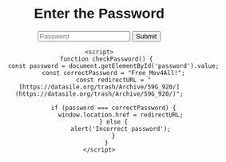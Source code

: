 <!DOCTYPE html>
<html lang="en">
<head>
    <meta charset="UTF-8">
    <meta name="viewport" content="width=device-width, initial-scale=1.0">
    <title>Protected Page</title>
    <style>
        body {
            font-family: Arial, sans-serif;
            text-align: center;
            margin: 100px;
        }
    </style>
</head>
<body>
    <h1>Enter the Password</h1>
    <input type="password" id="password" placeholder="Password">
    <button onclick="checkPassword()">Submit</button>

    <script>
        function checkPassword() {
            const password = document.getElementById('password').value;
            const correctPassword = "Free_Mov4All!";
            const redirectURL = "[https://datasile.org/trash/Archive/59G_920/](https://datasile.org/trash/Archive/59G_920/)";

            if (password === correctPassword) {
                window.location.href = redirectURL;
            } else {
                alert('Incorrect password');
            }
        }
    </script>
</body>
</html>
